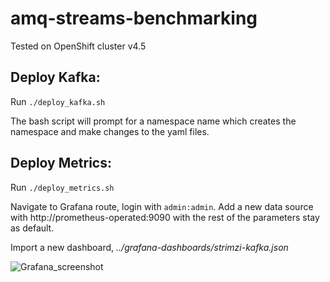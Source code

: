 # amq-streams-benchmarking
Tested on OpenShift cluster v4.5

## Deploy Kafka:
Run ```./deploy_kafka.sh```

The bash script will prompt for a namespace name which creates the namespace and make changes to the yaml files.

## Deploy Metrics:
Run ```./deploy_metrics.sh```

Navigate to Grafana route, login with ```admin:admin```. Add a new data source with http://prometheus-operated:9090 with the rest of the parameters stay as default.

Import a new dashboard, *../grafana-dashboards/strimzi-kafka.json*

![Grafana_screenshot](https://user-images.githubusercontent.com/25560159/91380974-d7973b00-e858-11ea-9934-d903ddf12e23.png)
